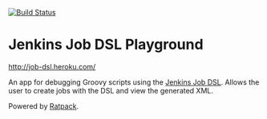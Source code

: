 [![Build Status](https://buildhive.cloudbees.com/job/sheehan/job/job-dsl-playground/badge/icon)](https://buildhive.cloudbees.com/job/sheehan/job/job-dsl-playground/)

# Jenkins Job DSL Playground

http://job-dsl.heroku.com/

An app for debugging Groovy scripts using the [Jenkins Job DSL](https://github.com/jenkinsci/job-dsl-plugin). Allows the user to create jobs with the DSL and view the generated XML.

Powered by [Ratpack](https://github.com/ratpack/ratpack).
